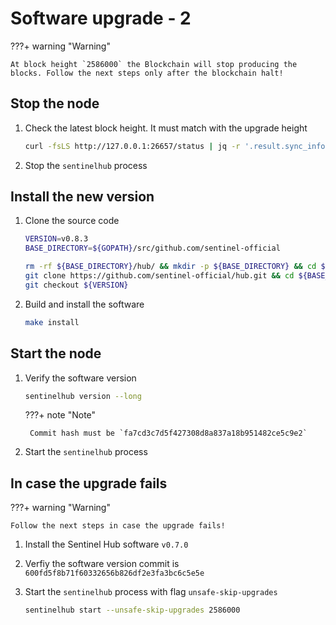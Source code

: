 # Software upgrade - 2

???+ warning "Warning"

    At block height `2586000` the Blockchain will stop producing the blocks. Follow the next steps only after the blockchain halt!

## Stop the node

1. Check the latest block height. It must match with the upgrade height

    ``` sh
    curl -fsLS http://127.0.0.1:26657/status | jq -r '.result.sync_info.latest_block_height'
    ```

2. Stop the `sentinelhub` process

## Install the new version

1. Clone the source code

    ``` sh
    VERSION=v0.8.3
    BASE_DIRECTORY=${GOPATH}/src/github.com/sentinel-official

    rm -rf ${BASE_DIRECTORY}/hub/ && mkdir -p ${BASE_DIRECTORY} && cd ${BASE_DIRECTORY}/ && \
    git clone https://github.com/sentinel-official/hub.git && cd ${BASE_DIRECTORY}/hub/ && \
    git checkout ${VERSION}
    ```

2. Build and install the software

    ``` sh
    make install
    ```

## Start the node

1. Verify the software version

    ``` sh
    sentinelhub version --long
    ```

    ???+ note "Note"

        Commit hash must be `fa7cd3c7d5f427308d8a837a18b951482ce5c9e2`

2. Start the `sentinelhub` process

## In case the upgrade fails

???+ warning "Warning"

    Follow the next steps in case the upgrade fails!

1. Install the Sentinel Hub software `v0.7.0`

2. Verfiy the software version commit is `600fd5f8b71f60332656b826df2e3fa3bc6c5e5e`

3. Start the `sentinelhub` process with flag `unsafe-skip-upgrades`

    ``` sh
    sentinelhub start --unsafe-skip-upgrades 2586000
    ```
